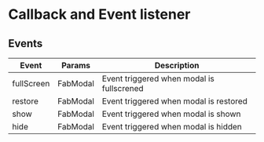 # Callback and Event listener

## Events

| Event      | Params   | Description                               |
|------------|----------|-------------------------------------------
| fullScreen | FabModal | Event triggered when modal is fullscrened |
| restore    | FabModal | Event triggered when modal is restored    |
| show       | FabModal | Event triggered when modal is shown       |
| hide       | FabModal | Event triggered when modal is hidden      |
